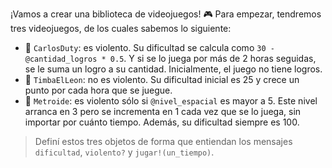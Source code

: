 ¡Vamos a crear una biblioteca de videojuegos! :video_game: Para empezar, tendremos tres videojuegos, de los cuales sabemos lo siguiente: 

* :gun: `CarlosDuty`: es violento. Su dificultad se calcula como `30 - @cantidad_logros * 0.5`. Y si se lo juega por más de 2 horas seguidas, se le suma un logro a su cantidad. Inicialmente, el juego no tiene logros.
* :tiger: `TimbaElLeon`: no es violento. Su dificultad inicial es 25 y crece un punto por cada hora que se juegue.
* :space_invader: `Metroide`: es violento sólo si `@nivel_espacial` es mayor a 5. Este nivel arranca en 3 pero se incrementa en 1 cada vez que se lo juega, sin importar por cuánto tiempo. Además, su dificultad siempre es 100.

> Definí estos tres objetos de forma que entiendan los mensajes `dificultad`, `violento?` y `jugar!(un_tiempo)`.